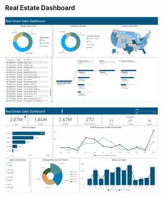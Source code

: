 ## Real Estate Dashboard

![Real Estate Dashboard 1](https://github.com/shriyansh1234/Real-Estate-Dashboard/raw/main/Real%20Estate%20Dashboard%2011.png)

![Real Estate Dashboard 2](https://github.com/shriyansh1234/Real-Estate-Dashboard/raw/main/Real%20Estate%20Dashboard%2022.png)

